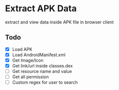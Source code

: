 # Extract APK Data
extract and view data inside APK file in browser client

## Todo
- [x] Load APK
- [x] Load AndroidManifest.xml
- [x] Get Image/Icon
- [x] Get link/url inside classes.dex
- [ ] Get resource name and value
- [ ] Get all permission
- [ ] Custom regex for user to search
